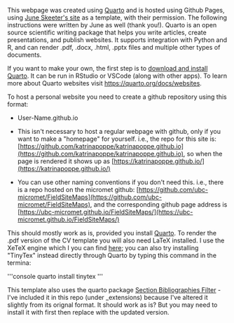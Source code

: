 

This webpage was created using [Quarto](https://quarto.org/) and is hosted using Github Pages, using [June Skeeter's site](https://github.com/June-Skeeter/june-skeeter.github.io) as a template, with their permission.  The following instructions were written by June as well (thank you!). Quarto is an open source scientific writing package that helps you write articles, create presentations, and publish websites.  It supports integration with Python and R, and can render .pdf, .docx, .html, .pptx files and multiple other types of documents.

If you want to make your own, the first step is to [download and install Quarto](https://quarto.org/docs/get-started/).  It can be run in RStudio or VSCode (along with other apps).  To learn more about Quarto websites visit <https://quarto.org/docs/websites>.

To host a personal website you need to create a github repository using this format:

* User-Name.github.io

* This isn't necessary to host a regular webpage with github, only if you want to make a "homepage" for yourself. i.e., the repo for this site is: [https://github.com/katrinapoppe/katrinapoppe.github.io](https://github.com/katrinapoppe/katrinapoppe.github.io), so when the page is rendered it shows up as [https://katrinapoppe.github.io/](https://katrinapoppe.github.io/)

* You can use other naming conventions if you don't need this.  i.e., there is a repo hosted on the micromet github: [https://github.com/ubc-micromet/FieldSiteMaps](https://github.com/ubc-micromet/FieldSiteMaps), and the corresponding github page address is [https://ubc-micromet.github.io/FieldSiteMaps/](https://ubc-micromet.github.io/FieldSiteMaps/)



This should mostly work as is, provided you install [Quarto](https://quarto.org/docs/get-started/).  To render the .pdf version of the CV template you will also need LaTeX installed.  I use the XeTeX engine which I you can find [here](https://miktex.org/download); you can also try installing "TinyTex" instead directly through Quarto by typing this command in the termina:

'''console
quarto install tinytex
'''

This template also uses the quarto package [Section Bibliographies Filter](https://github.com/pandoc-ext/section-bibliographies) - I've included it in this repo (under _extensions) because I've altered it slightly from its orignal format.  It should work as is?  But you may need to install it with first then replace with the updated version.

